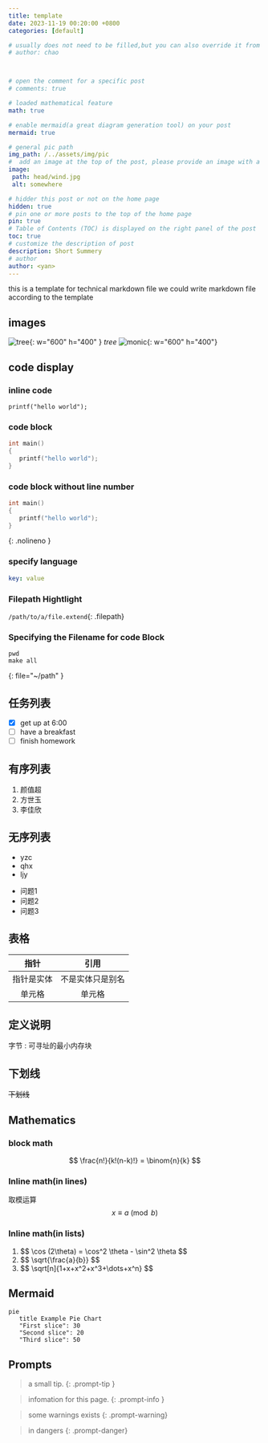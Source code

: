 ```yaml
---
title: template
date: 2023-11-19 00:20:00 +0800
categories: [default]

# usually does not need to be filled,but you can also override it from author.yml
# author: chao



# open the comment for a specific post
# comments: true

# loaded mathematical feature
math: true 

# enable mermaid(a great diagram generation tool) on your post
mermaid: true  

# general pic path
img_path: /../assets/img/pic
#  add an image at the top of the post, please provide an image with a resolution of 1200 x 630
image:
 path: head/wind.jpg
 alt: somewhere

# hidder this post or not on the home page
hidden: true
# pin one or more posts to the top of the home page
pin: true
# Table of Contents (TOC) is displayed on the right panel of the post
toc: true
# customize the description of post
description: Short Summery
# author
author: <yan>   
---
```



this is a template for technical markdown file
we could write markdown file according to the template


## images
![tree](tree.png){: w="600" h="400" }
_tree_
![monic](monic3.jpg){: w="600" h="400"}



## code display

### inline code
`printf("hello world");`

### code block
```c
int main()
{
   printf("hello world"); 
}
```
### code block without line number
```c
int main()
{
   printf("hello world"); 
}
```
{: .nolineno }

### specify language
```yaml
key: value
```

### Filepath Hightlight
`/path/to/a/file.extend`{: .filepath}


### Specifying the Filename for code Block
```shell
pwd
make all
```
{: file="~/path" }


## 任务列表
- [x] get up at 6:00
- [ ] have a breakfast
- [ ] finish homework

## 有序列表
1. 颜值超
2. 方世玉
3. 李佳欣

## 无序列表 
* yzc
* qhx
* ljy
- 问题1
- 问题2
- 问题3

## 表格

| 指针 | 引用 | 
| :-----:| :----: | 
| 指针是实体 | 不是实体只是别名| 
| 单元格 | 单元格 | 

## 定义说明
字节
: 可寻址的最小内存块

## 下划线 
~~下划线~~



## Mathematics


<!-- Block math should be added with $$ math $$ with mandatory blank lines before and after $$ -->
### block math

$$
\frac{n!}{k!(n-k)!} = \binom{n}{k}
$$

<!-- Inline math (in lines) should be added with $$ math $$ without any blank line before or after $$ -->
### Inline math(in lines)
取模运算$$ x \equiv a \pmod{b} $$

<!-- Inline math (in lists) should be added with \$$ math $$ -->
### Inline math(in lists)
1. \$$ \cos (2\theta) = \cos^2 \theta - \sin^2 \theta $$
2. \$$ \sqrt{\frac{a}{b}} $$
3. \$$ \sqrt[n]{1+x+x^2+x^3+\dots+x^n} $$


## Mermaid
```mermaid
pie
   title Example Pie Chart
   "First slice": 30
   "Second slice": 20
   "Third slice": 50
```

## Prompts

> a small tip.
{: .prompt-tip }

> infomation for this page.
{: .prompt-info }

> some warnings exists
{: .prompt-warning}

> in dangers
{: .prompt-danger}

